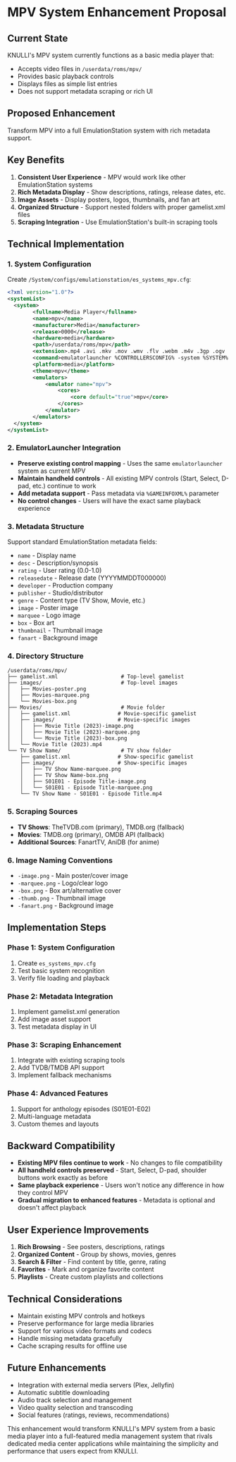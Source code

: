 # MPV System Enhancement Proposal

## Current State
KNULLI's MPV system currently functions as a basic media player that:
- Accepts video files in `/userdata/roms/mpv/`
- Provides basic playback controls
- Displays files as simple list entries
- Does not support metadata scraping or rich UI

## Proposed Enhancement
Transform MPV into a full EmulationStation system with rich metadata support.

## Key Benefits
1. **Consistent User Experience** - MPV would work like other EmulationStation systems
2. **Rich Metadata Display** - Show descriptions, ratings, release dates, etc.
3. **Image Assets** - Display posters, logos, thumbnails, and fan art
4. **Organized Structure** - Support nested folders with proper gamelist.xml files
5. **Scraping Integration** - Use EmulationStation's built-in scraping tools

## Technical Implementation

### 1. System Configuration
Create `/System/configs/emulationstation/es_systems_mpv.cfg`:
```xml
<?xml version="1.0"?>
<systemList>
  <system>
        <fullname>Media Player</fullname>
        <name>mpv</name>
        <manufacturer>Media</manufacturer>
        <release>0000</release>
        <hardware>media</hardware>
        <path>/userdata/roms/mpv</path>
        <extension>.mp4 .avi .mkv .mov .wmv .flv .webm .m4v .3gp .ogv .ts .mts .m2ts</extension>
        <command>emulatorlauncher %CONTROLLERSCONFIG% -system %SYSTEM% -rom %ROM% -gameinfoxml %GAMEINFOXML% -systemname %SYSTEMNAME%</command>
        <platform>media</platform>
        <theme>mpv</theme>
        <emulators>
            <emulator name="mpv">
                <cores>
                    <core default="true">mpv</core>
                </cores>
            </emulator>
        </emulators>
  </system>
</systemList>
```

### 2. EmulatorLauncher Integration
- **Preserve existing control mapping** - Uses the same `emulatorlauncher` system as current MPV
- **Maintain handheld controls** - All existing MPV controls (Start, Select, D-pad, etc.) continue to work
- **Add metadata support** - Pass metadata via `%GAMEINFOXML%` parameter
- **No control changes** - Users will have the exact same playback experience

### 3. Metadata Structure
Support standard EmulationStation metadata fields:
- `name` - Display name
- `desc` - Description/synopsis
- `rating` - User rating (0.0-1.0)
- `releasedate` - Release date (YYYYMMDDT000000)
- `developer` - Production company
- `publisher` - Studio/distributor
- `genre` - Content type (TV Show, Movie, etc.)
- `image` - Poster image
- `marquee` - Logo image
- `box` - Box art
- `thumbnail` - Thumbnail image
- `fanart` - Background image

### 4. Directory Structure
```
/userdata/roms/mpv/
├── gamelist.xml                    # Top-level gamelist
├── images/                         # Top-level images
│   ├── Movies-poster.png
│   ├── Movies-marquee.png
│   └── Movies-box.png
├── Movies/                         # Movie folder
│   ├── gamelist.xml               # Movie-specific gamelist
│   ├── images/                    # Movie-specific images
│   │   ├── Movie Title (2023)-image.png
│   │   ├── Movie Title (2023)-marquee.png
│   │   └── Movie Title (2023)-box.png
│   └── Movie Title (2023).mp4
└── TV Show Name/                   # TV show folder
    ├── gamelist.xml               # Show-specific gamelist
    ├── images/                    # Show-specific images
    │   ├── TV Show Name-marquee.png
    │   ├── TV Show Name-box.png
    │   ├── S01E01 - Episode Title-image.png
    │   └── S01E01 - Episode Title-marquee.png
    └── TV Show Name - S01E01 - Episode Title.mp4
```

### 5. Scraping Sources
- **TV Shows**: TheTVDB.com (primary), TMDB.org (fallback)
- **Movies**: TMDB.org (primary), OMDB API (fallback)
- **Additional Sources**: FanartTV, AniDB (for anime)

### 6. Image Naming Conventions
- `-image.png` - Main poster/cover image
- `-marquee.png` - Logo/clear logo
- `-box.png` - Box art/alternative cover
- `-thumb.png` - Thumbnail image
- `-fanart.png` - Background image

## Implementation Steps

### Phase 1: System Configuration
1. Create `es_systems_mpv.cfg`
2. Test basic system recognition
3. Verify file loading and playback

### Phase 2: Metadata Integration
1. Implement gamelist.xml generation
2. Add image asset support
3. Test metadata display in UI

### Phase 3: Scraping Enhancement
1. Integrate with existing scraping tools
2. Add TVDB/TMDB API support
3. Implement fallback mechanisms

### Phase 4: Advanced Features
1. Support for anthology episodes (S01E01-E02)
2. Multi-language metadata
3. Custom themes and layouts

## Backward Compatibility
- **Existing MPV files continue to work** - No changes to file compatibility
- **All handheld controls preserved** - Start, Select, D-pad, shoulder buttons work exactly as before
- **Same playback experience** - Users won't notice any difference in how they control MPV
- **Gradual migration to enhanced features** - Metadata is optional and doesn't affect playback

## User Experience Improvements
1. **Rich Browsing** - See posters, descriptions, ratings
2. **Organized Content** - Group by shows, movies, genres
3. **Search & Filter** - Find content by title, genre, rating
4. **Favorites** - Mark and organize favorite content
5. **Playlists** - Create custom playlists and collections

## Technical Considerations
- Maintain existing MPV controls and hotkeys
- Preserve performance for large media libraries
- Support for various video formats and codecs
- Handle missing metadata gracefully
- Cache scraping results for offline use

## Future Enhancements
- Integration with external media servers (Plex, Jellyfin)
- Automatic subtitle downloading
- Audio track selection and management
- Video quality selection and transcoding
- Social features (ratings, reviews, recommendations)

This enhancement would transform KNULLI's MPV system from a basic media player into a full-featured media management system that rivals dedicated media center applications while maintaining the simplicity and performance that users expect from KNULLI.
